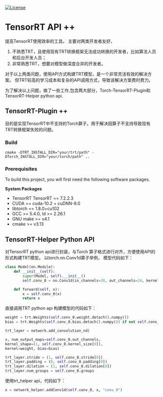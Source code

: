 [![License](https://img.shields.io/badge/License-Apache%202.0-blue.svg)](https://opensource.org/licenses/Apache-2.0) 

# TensorRT API ++
提高TensorRT使用效率的工具。
主要对两类开发者友好，
1. 不熟悉TRT，且使用现有TRT转换框架无法成功转换的开发者，比如算法人员和后台开发人员；
2. 非常熟悉TRT，想要对模型做深度合并的开发者。

对于以上两类问题，使用API方式构建TRT模型，是一个非常灵活有效的解决方案。
但TRT较高的学习成本和复杂的API调用方式，导致该解决方案费时费力。

为了解决以上问题，做了一些工作,包含两大部分，Torch-TensorRT-Plugin和TensorRT-Helper python api.

## TensorRT-Plugin ++
目的是实现TensorRT中不支持的Torch算子。用于解决因算子不支持导致现有TRT转换框架失败的问题。

### Build
```
cmake -DTRT_INSTALL_DIR="your/trt/path" -DTorch_INSTALL_DIR="your/torch/path" ..
```

### Prerequisites
To build this project, you will first need the following software packages.

**System Packages**
* TensorRT TensorRT == 7.2.2.3
* CUDA == cuda-10.2 + cuDNN-8.0
* libtorch == 1.8.0+cu102
* GCC >= 5.4.0, ld >= 2.26.1
* GNU make >= v4.1
* cmake >= v3.13


## TensorRT-Helper Python API
对TensorRT python api进行封装，与Torch 算子格式进行对齐，方便使用API的形式构建TRT模型。
以torch.nn.Conv1d算子举例，
模型代码如下：
```python
class Model(nn.Module):
    def __init__(self):
        super(Model, self).__init__()
        self.conv_0 = nn.Conv1d(in_channels=20, out_channels=24, kernel_size=3, stride=1, padding=(4), dilation=1, groups=1, bias=False)

    def forward(self, x):
        x = self.conv_0(x)
        return x
```

直接调用TRT python api 构建模型的代码如下：
```python
weight = trt.Weights(self.conv_0.weight.detach().numpy())
bias = trt.Weights(self.conv_0.bias.detach().numpy()) if not self.conv_0.bias is None else None

trt_layer = network.add_convolution_nd(

x, num_output_maps=self.conv_0.out_channels,
kernel_shape=(1, self.conv_0.kernel_size[0]),
kernel=weight, bias=bias)

trt_layer.stride = (1, self.conv_0.stride[0])
trt_layer.padding = (0, self.conv_0.padding[0])
trt_layer.dilation = (1, self.conv_0.dilation[0])
trt_layer.num_groups = self.conv_0.groups
```

使用trt_helper api，代码如下：
```python
x = network_helper.addConv1d(self.conv_0, x, "conv_0")
```

